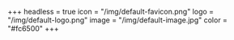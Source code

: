 +++
headless = true
icon = "/img/default-favicon.png"
logo = "/img/default-logo.png"
image = "/img/default-image.jpg"
color = "#fc6500"
+++
